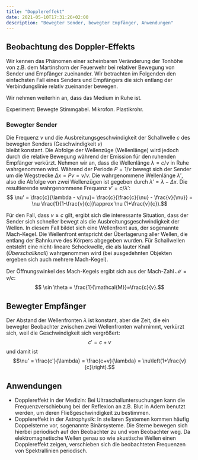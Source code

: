 ```yaml
---
title: "Dopplereffekt"
date: 2021-05-10T17:31:26+02:00
description: "Bewegter Sender, bewegter Empfänger, Anwendungen"
---
```


## Beobachtung des Doppler-Effekts
Wir kennen das Phänomen einer scheinbaren Veränderung der Tonhöhe
von z.B. dem Martinshorn der Feuerwehr bei relativer Bewegung von Sender und
Empfänger zueinander.  Wir betrachten im Folgenden den einfachsten Fall eines
Senders und Empfängers die sich entlang der Verbindungslinie relativ zueinander bewegen. 

Wir nehmen weiterhin an, dass das Medium in Ruhe ist.

Experiment: Bewegte Stimmgabel. Mikrofon. Plastikrohr. 
### Bewegter Sender
Die Frequenz $\nu$ und die Ausbreitungsgeschwindigkeit 
der Schallwelle $c$ des bewegten Senders (Geschwindigkeit $v$)  
bleibt konstant. Die Abfolge der Wellenzüge (Wellenlänge) wird
jedoch durch die relative Bewegung während der Emission für den 
ruhenden Empfänger verkürzt. Nehmen wir
an, dass die Wellenlänge $\lambda = c/\nu$ in Ruhe wahrgenommen wird. 
Während der Periode $P=1/\nu$  bewegt sich der Sender um die Wegstrecke
$\Delta x = Pv = v/\nu$. Die wahrgenommene Wellenlänge $\lambda'$, also die 
Abfolge von zwei Wellenzügen ist gegeben durch $\lambda' = \lambda - \Delta x.$
Die resultierende wahrgenommene Frequenz $\nu'=c/\lambda'$:
$$ \nu' = \frac{c}{\lambda - v/\nu}= \frac{c}{\frac{c}{\nu} - \frac{v}{\nu}} 
  = \nu \frac{1}{1-\frac{v}{c}}\approx \nu (1+\frac{v}{c}).$$

Für den Fall, dass $v\ge c$ gilt, ergibt sich die interessante Situation, dass
der Sender sich schneller bewegt als die Ausbreitungsgeschwindigkeit der 
Wellen. In diesem Fall bildet sich eine Wellenfront aus, der sogenannte Mach-Kegel.
Die Wellenfront entspricht der Überlagerung aller Wellen, die entlang der
Bahnkurve des Körpers abgegeben wurden. Für Schallwellen
entsteht eine nicht-lineare Schockwelle, die als lauter Knall (_Überschallknall_)
wahrgenommen wird (bei ausgedehnten Objekten ergeben sich auch mehrere Mach-Kegel).

Der Öffnungswinkel des Mach-Kegels ergibt sich aus der Mach-Zahl $\mathcal{M}=v/c$:
$$ \sin \theta = \frac{1}{\mathcal{M}}=\frac{c}{v}.$$

## Bewegter Empfänger
Der Abstand der Wellenfronten $\lambda$ ist konstant, aber die Zeit, die ein bewegter
Beobachter zwischen zwei Wellenfronten wahrnimmt, verkürzt sich, weil die
Geschwindigkeit sich vergrößert:
$$c' = c + v$$
und damit ist 
$$\nu' = \frac{c'}{\lambda} = \frac{c+v}{\lambda} = \nu\left(1+\frac{v}{c}\right).$$

## Anwendungen
   * Dopplereffekt in der Medizin: Bei Ultraschalluntersuchungen kann die Frequenzverschiebung bei der Reflexion an z.B. Blut in Adern benutzt werden, um deren 
Fließgeschwindigkeit zu bestimmen.
   * Dopplereffekt in der Astrophysik: In stellaren Systemen kommen häufig Doppelsterne vor, sogenannte Binärsysteme. Die Sterne bewegen sich hierbei periodisch auf den Beobachter zu und vom Beobachter weg. Da elektromagnetische Wellen genau so wie akustische Wellen einen Dopplereffekt zeigen, verschieben sich die beobachteten Frequenzen 
von Spektrallinien periodisch. 
  

